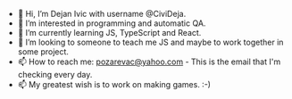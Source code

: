 - 👋 Hi, I’m Dejan Ivic with username @CiviDeja.
- 👀 I’m interested in programming and automatic QA.
- 🌱 I’m currently learning JS, TypeScript and React.
- 💞️ I’m looking to someone to teach me JS and maybe to work together in some project.
- 📫 How to reach me:  pozarevac@yahoo.com - This is the email that I'm checking every day.
- 📫 My greatest wish is to work on making games. :-)
